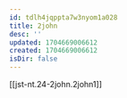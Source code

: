 ```yaml
---
id: tdlh4jqppta7w3nyom1a028
title: 2john
desc: ''
updated: 1704669006612
created: 1704669006612
isDir: false
---
```

[[jst-nt.24-2john.2john1]]
